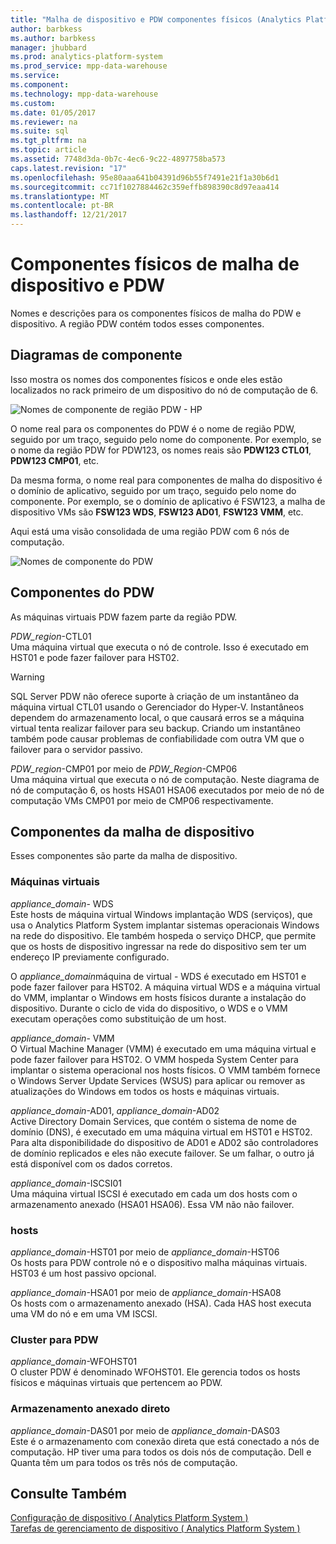 ```yaml
---
title: "Malha de dispositivo e PDW componentes físicos (Analytics Platform System)"
author: barbkess
ms.author: barbkess
manager: jhubbard
ms.prod: analytics-platform-system
ms.prod_service: mpp-data-warehouse
ms.service: 
ms.component: 
ms.technology: mpp-data-warehouse
ms.custom: 
ms.date: 01/05/2017
ms.reviewer: na
ms.suite: sql
ms.tgt_pltfrm: na
ms.topic: article
ms.assetid: 7748d3da-0b7c-4ec6-9c22-4897758ba573
caps.latest.revision: "17"
ms.openlocfilehash: 95e80aaa641b04391d96b55f7491e21f1a30b6d1
ms.sourcegitcommit: cc71f1027884462c359effb898390c8d97eaa414
ms.translationtype: MT
ms.contentlocale: pt-BR
ms.lasthandoff: 12/21/2017
---
```

# <a name="pdw-and-appliance-fabric-physical-components"></a>Componentes físicos de malha de dispositivo e PDW
Nomes e descrições para os componentes físicos de malha do PDW e dispositivo. A região PDW contém todos esses componentes.  
  
<!-- MISSING LINKS See also [HDInsight Physical Components &#40;Analytics Platform System&#41;](hdinsight-physical-components.md).  -->  
  
## <a name="diagrams"></a>Diagramas de componente  
Isso mostra os nomes dos componentes físicos e onde eles estão localizados no rack primeiro de um dispositivo do nó de computação de 6.  
  
![Nomes de componente de região PDW - HP](./media/pdw-and-appliance-fabric-physical-components/APS_HW_ComponentNames-HP.png "APS_HW_ComponentNames HP")  
  
O nome real para os componentes do PDW é o nome de região PDW, seguido por um traço, seguido pelo nome do componente. Por exemplo, se o nome da região PDW for PDW123, os nomes reais são **PDW123 CTL01**, **PDW123 CMP01**, etc.  
  
Da mesma forma, o nome real para componentes de malha do dispositivo é o domínio de aplicativo, seguido por um traço, seguido pelo nome do componente. Por exemplo, se o domínio de aplicativo é FSW123, a malha de dispositivo VMs são **FSW123 WDS**, **FSW123 AD01**, **FSW123 VMM**, etc.  
  
Aqui está uma visão consolidada de uma região PDW com 6 nós de computação.  
  
![Nomes de componente do PDW](./media/pdw-and-appliance-fabric-physical-components/APS_HW_Names.png "APS_HW_Names")  
  
## <a name="pdw"></a>Componentes do PDW  
As máquinas virtuais PDW fazem parte da região PDW.  
  
*PDW_region*-CTL01  
Uma máquina virtual que executa o nó de controle. Isso é executado em HST01 e pode fazer failover para HST02.  
  
> [!WARNING]  
> SQL Server PDW não oferece suporte à criação de um instantâneo da máquina virtual CTL01 usando o Gerenciador do Hyper-V. Instantâneos dependem do armazenamento local, o que causará erros se a máquina virtual tenta realizar failover para seu backup. Criando um instantâneo também pode causar problemas de confiabilidade com outra VM que o failover para o servidor passivo.  
  
*PDW_region*-CMP01 por meio de *PDW_Region*-CMP06  
Uma máquina virtual que executa o nó de computação. Neste diagrama de nó de computação 6, os hosts HSA01 HSA06 executados por meio de nó de computação VMs CMP01 por meio de CMP06 respectivamente.  
  
## <a name="fabric"></a>Componentes da malha de dispositivo  
Esses componentes são parte da malha de dispositivo.  
  
### <a name="virtual-machines"></a>Máquinas virtuais  
*appliance_domain*- WDS  
Este hosts de máquina virtual Windows implantação WDS (serviços), que usa o Analytics Platform System implantar sistemas operacionais Windows na rede do dispositivo. Ele também hospeda o serviço DHCP, que permite que os hosts de dispositivo ingressar na rede do dispositivo sem ter um endereço IP previamente configurado.  
  
O *appliance_domain*máquina de virtual - WDS é executado em HST01 e pode fazer failover para HST02. A máquina virtual WDS e a máquina virtual do VMM, implantar o Windows em hosts físicos durante a instalação do dispositivo. Durante o ciclo de vida do dispositivo, o WDS e o VMM executam operações como substituição de um host.  
  
*appliance_domain*- VMM  
O Virtual Machine Manager (VMM) é executado em uma máquina virtual e pode fazer failover para HST02. O VMM hospeda System Center para implantar o sistema operacional nos hosts físicos. O VMM também fornece o Windows Server Update Services (WSUS) para aplicar ou remover as atualizações do Windows em todos os hosts e máquinas virtuais.  
  
*appliance_domain*-AD01, *appliance_domain*-AD02  
Active Directory Domain Services, que contém o sistema de nome de domínio (DNS), é executado em uma máquina virtual em HST01 e HST02. Para alta disponibilidade do dispositivo de AD01 e AD02 são controladores de domínio replicados e eles não execute failover. Se um falhar, o outro já está disponível com os dados corretos.  
  
*appliance_domain*-ISCSI01  
Uma máquina virtual ISCSI é executado em cada um dos hosts com o armazenamento anexado (HSA01 HSA06). Essa VM não não failover.  
  
### <a name="hosts"></a>hosts  
*appliance_domain*-HST01 por meio de *appliance_domain*-HST06  
Os hosts para PDW controle nó e o dispositivo malha máquinas virtuais. HST03 é um host passivo opcional.  
  
*appliance_domain*-HSA01 por meio de *appliance_domain*-HSA08  
Os hosts com o armazenamento anexado (HSA). Cada HAS host executa uma VM do nó e em uma VM ISCSI.  
  
### <a name="cluster-for-pdw"></a>Cluster para PDW  
*appliance_domain*-WFOHST01  
O cluster PDW é denominado WFOHST01. Ele gerencia todos os hosts físicos e máquinas virtuais que pertencem ao PDW.  
  
### <a name="direct-attached-storage"></a>Armazenamento anexado direto  
*appliance_domain*-DAS01 por meio de *appliance_domain*-DAS03  
Este é o armazenamento com conexão direta que está conectado a nós de computação. HP tiver uma para todos os dois nós de computação. Dell e Quanta têm um para todos os três nós de computação.  
  
## <a name="see-also"></a>Consulte Também  
<!-- MISSING LINKS [Hardware Configurations &#40;Analytics Platform System&#41;](../architecture/hardware-configurations.md)  -->  
[Configuração de dispositivo &#40; Analytics Platform System &#41;](appliance-configuration.md)  
[Tarefas de gerenciamento de dispositivo &#40; Analytics Platform System &#41;](appliance-management-tasks.md)  
  
